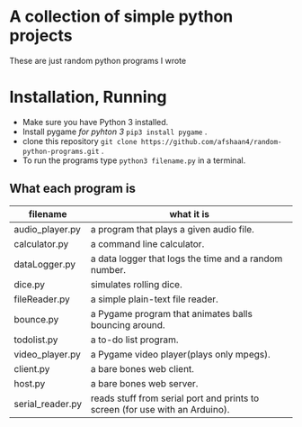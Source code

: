 # A collection of simple python projects
These are just random python programs I wrote

# Installation, Running

* Make sure you have Python 3 installed.
* Install pygame *for pyhton 3* `pip3 install pygame` .
* clone this repository `git clone https://github.com/afshaan4/random-python-programs.git` .
* To run the programs type `python3 filename.py` in a terminal.

## What each program is
filename          |  what it is
------------------|------------------------------------------------------------------------------
audio_player.py   |  a program that plays a given audio file.
calculator.py     |  a command line calculator.
dataLogger.py     |  a data logger that logs the time and a random number.
dice.py           |  simulates rolling dice.
fileReader.py     |  a simple plain-text file reader.
bounce.py         |  a Pygame program that animates balls bouncing around.
todolist.py       |  a to-do list program.
video_player.py   |  a Pygame video player(plays only mpegs).
client.py         |  a bare bones web client.
host.py           |  a bare bones web server.
serial_reader.py  |  reads stuff from serial port and prints to screen (for use with an Arduino).
